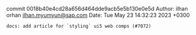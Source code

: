 commit 0018b40e4cd28a656d464dde9acb5e5b130e0e5d
Author: ilhan orhan <ilhan.myumyun@sap.com>
Date:   Tue May 23 14:32:23 2023 +0300

    docs: add article for `styling` ui5 web comps (#7072)
